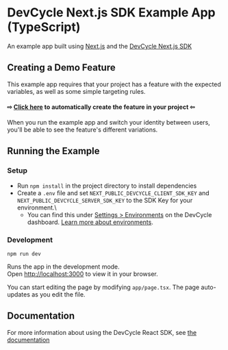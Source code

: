 # DevCycle Next.js SDK Example App (TypeScript)

An example app built using [Next.js](https://nextjs.org/) and the [DevCycle Next.js SDK](https://docs.devcycle.com/sdk/client-side-sdks/nextjs/)

## Creating a Demo Feature
This example app requires that your project has a feature with the expected variables, as well as some simple targeting rules. 

#### ⇨ [Click here](https://app.devcycle.com/r/create?resource=feature&key=hello-togglebot) to automatically create the feature in your project ⇦

When you run the example app and switch your identity between users, you'll be able to see the feature's different variations.


## Running the Example
### Setup

* Run `npm install` in the project directory to install dependencies
* Create a `.env` file and set `NEXT_PUBLIC_DEVCYCLE_CLIENT_SDK_KEY` and `NEXT_PUBLIC_DEVCYCLE_SERVER_SDK_KEY` 
to the SDK Key for your environment.\
   * You can find this under [Settings > Environments](https://app.devcycle.com/r/environments) on the DevCycle dashboard. [Learn more about environments](https://docs.devcycle.com/essentials/environments).

### Development

`npm run dev`

Runs the app in the development mode.\
Open [http://localhost:3000](http://localhost:3000) to view it in your browser.

You can start editing the page by modifying `app/page.tsx`. The page auto-updates as you edit the file.

## Documentation
For more information about using the DevCycle React SDK, see [the documentation](https://docs.devcycle.com/sdk/client-side-sdks/nestjs/)
